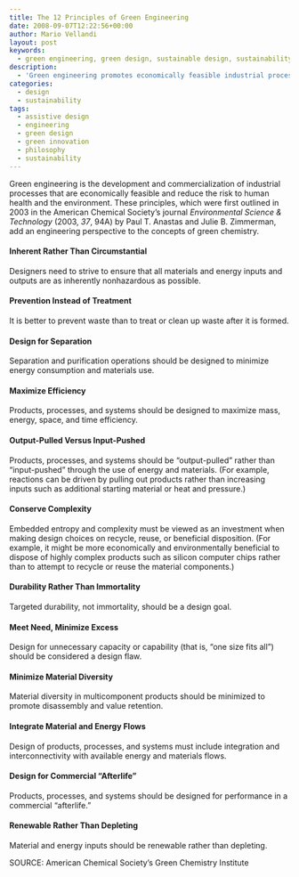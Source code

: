 ```yaml
---
title: The 12 Principles of Green Engineering
date: 2008-09-07T12:22:56+00:00
author: Mario Vellandi
layout: post
keywords:
  - green engineering, green design, sustainable design, sustainability, environment
description:
  - 'Green engineering promotes economically feasible industrial processes that minimize human health & environmental risks. By Paul T. Anastas & Julie B. Zimmerman'
categories:
  - design
  - sustainability
tags:
  - assistive design
  - engineering
  - green design
  - green innovation
  - philosophy
  - sustainability
---
```

Green engineering is the development and commercialization of industrial processes that are economically feasible and reduce the risk to human health and the environment. These principles, which were first outlined in 2003 in the American Chemical Society&#8217;s journal _Environmental Science & Technology_ (2003, _37_, 94A) by Paul T. Anastas and Julie B. Zimmerman, add an engineering perspective to the concepts of green chemistry.

#### Inherent Rather Than Circumstantial
Designers need to strive to ensure that all materials and energy inputs and outputs are as inherently nonhazardous as possible.

#### Prevention Instead of Treatment
It is better to prevent waste than to treat or clean up waste after it is formed.

#### Design for Separation
Separation and purification operations should be designed to minimize energy consumption and materials use.

#### Maximize Efficiency
Products, processes, and systems should be designed to maximize mass, energy, space, and time efficiency.

#### Output-Pulled Versus Input-Pushed
Products, processes, and systems should be &#8220;output-pulled&#8221; rather than &#8220;input-pushed&#8221; through the use of energy and materials. (For example, reactions can be driven by pulling out products rather than increasing inputs such as additional starting material or heat and pressure.)

#### Conserve Complexity
Embedded entropy and complexity must be viewed as an investment when making design choices on recycle, reuse, or beneficial disposition. (For example, it might be more economically and environmentally beneficial to dispose of highly complex products such as silicon computer chips rather than to attempt to recycle or reuse the material components.)

#### Durability Rather Than Immortality
Targeted durability, not immortality, should be a design goal.

#### Meet Need, Minimize Excess
Design for unnecessary capacity or capability (that is, &#8220;one size fits all&#8221;) should be considered a design flaw.

#### Minimize Material Diversity
Material diversity in multicomponent products should be minimized to promote disassembly and value retention.

#### Integrate Material and Energy Flows
Design of products, processes, and systems must include integration and interconnectivity with available energy and materials flows.

#### Design for Commercial &#8220;Afterlife&#8221;
Products, processes, and systems should be designed for performance in a commercial &#8220;afterlife.&#8221;  

#### Renewable Rather Than Depleting
Material and energy inputs should be renewable rather than depleting.

SOURCE: American Chemical Society&#8217;s Green Chemistry Institute
